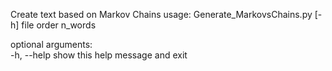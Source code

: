 Create text based on Markov Chains
usage: Generate_MarkovsChains.py [-h] file order n_words

optional arguments:  
  -h, --help  show this help message and exit

